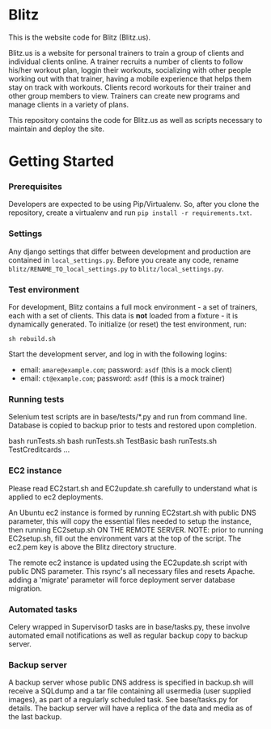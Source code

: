 Blitz
=====

This is the website code for Blitz (Blitz.us).

Blitz.us is a website for personal trainers to train a group of clients and individual clients online.
A trainer recruits a number of clients to follow his/her workout plan, loggin their workouts, socializing with other people working out with that trainer, having a mobile experience that helps them stay on track with workouts. Clients record workouts for their trainer and other group members to view. Trainers can create new programs and manage clients in a variety of plans.

This repository contains the code for Blitz.us as well as scripts necessary to maintain and deploy the site.

Getting Started
===============

### Prerequisites

Developers are expected to be using Pip/Virtualenv.
So, after you clone the repository, create a virtualenv and run `pip install -r requirements.txt`.

### Settings

Any django settings that differ between development and production are contained in `local_settings.py`.
Before you create any code, rename `blitz/RENAME_TO_local_settings.py` to `blitz/local_settings.py`.

### Test environment

For development, Blitz contains a full mock environment - a set of trainers, each with a set of clients.
This data is **not** loaded from a fixture - it is dynamically generated.
To initialize (or reset) the test environment, run:

    sh rebuild.sh

Start the development server, and log in with the following logins:

* email: `amare@example.com`; password: `asdf` (this is a mock client)
* email: `ct@example.com`; password: `asdf` (this is a mock trainer)

### Running tests

Selenium test scripts are in base/tests/*.py and run from command line. Database is copied to backup prior to tests and restored upon completion.

bash runTests.sh 
bash runTests.sh TestBasic
bash runTests.sh TestCreditcards
...

### EC2 instance

Please read EC2start.sh and EC2update.sh carefully to understand what is applied to ec2 deployments.

An Ubuntu ec2 instance is formed by running EC2start.sh with public DNS parameter, this will copy the essential files needed to setup the instance, then running EC2setup.sh ON THE REMOTE SERVER. NOTE: prior to running EC2setup.sh, fill out the environment vars at the top of the script. The ec2.pem key is above the Blitz directory structure.

The remote ec2 instance is updated using the EC2update.sh script with public DNS parameter. This rsync's all necessary files and resets Apache. adding a 'migrate' parameter will force deployment server database migration.

### Automated tasks

Celery wrapped in SupervisorD tasks are in base/tasks.py, these involve automated email notifications as well as regular backup copy to backup server.

### Backup server

A backup server whose public DNS address is specified in backup.sh will receive a SQLdump and a tar file containing all usermedia (user supplied images), as part of a regularly scheduled task. See base/tasks.py for details. The backup server will have a replica of the data and media as of the last backup.


